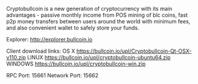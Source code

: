 Cryptobullcoin is a new generation of cryptocurrency with its main advantages - passive monthly income from POS mining of blc coins, fast p2p money transfers between users around the world with minimum fees, and also convenient wallet to safely store your funds. 

Explorer:
http://explorer.bullcoin.io

Client download links:
OS X 
https://bullcoin.io/upl/Cryptobullcoin-Qt-OSX-v110.zip
LINUX 
https://bullcoin.io/upl/cryptobullcoin-ubuntu64.zip
WINDOWS 
https://bullcoin.io/upl/cryptobullcoin-win.zip

RPC Port: 15661
Network Port: 15662

